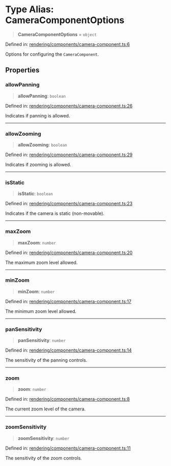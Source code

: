 # Type Alias: CameraComponentOptions

> **CameraComponentOptions** = `object`

Defined in: [rendering/components/camera-component.ts:6](https://github.com/Forge-Game-Engine/Forge/blob/04af294b0d108e7e60d1ae9f40eaa3ca76ca176a/src/rendering/components/camera-component.ts#L6)

Options for configuring the `CameraComponent`.

## Properties

### allowPanning

> **allowPanning**: `boolean`

Defined in: [rendering/components/camera-component.ts:26](https://github.com/Forge-Game-Engine/Forge/blob/04af294b0d108e7e60d1ae9f40eaa3ca76ca176a/src/rendering/components/camera-component.ts#L26)

Indicates if panning is allowed.

***

### allowZooming

> **allowZooming**: `boolean`

Defined in: [rendering/components/camera-component.ts:29](https://github.com/Forge-Game-Engine/Forge/blob/04af294b0d108e7e60d1ae9f40eaa3ca76ca176a/src/rendering/components/camera-component.ts#L29)

Indicates if zooming is allowed.

***

### isStatic

> **isStatic**: `boolean`

Defined in: [rendering/components/camera-component.ts:23](https://github.com/Forge-Game-Engine/Forge/blob/04af294b0d108e7e60d1ae9f40eaa3ca76ca176a/src/rendering/components/camera-component.ts#L23)

Indicates if the camera is static (non-movable).

***

### maxZoom

> **maxZoom**: `number`

Defined in: [rendering/components/camera-component.ts:20](https://github.com/Forge-Game-Engine/Forge/blob/04af294b0d108e7e60d1ae9f40eaa3ca76ca176a/src/rendering/components/camera-component.ts#L20)

The maximum zoom level allowed.

***

### minZoom

> **minZoom**: `number`

Defined in: [rendering/components/camera-component.ts:17](https://github.com/Forge-Game-Engine/Forge/blob/04af294b0d108e7e60d1ae9f40eaa3ca76ca176a/src/rendering/components/camera-component.ts#L17)

The minimum zoom level allowed.

***

### panSensitivity

> **panSensitivity**: `number`

Defined in: [rendering/components/camera-component.ts:14](https://github.com/Forge-Game-Engine/Forge/blob/04af294b0d108e7e60d1ae9f40eaa3ca76ca176a/src/rendering/components/camera-component.ts#L14)

The sensitivity of the panning controls.

***

### zoom

> **zoom**: `number`

Defined in: [rendering/components/camera-component.ts:8](https://github.com/Forge-Game-Engine/Forge/blob/04af294b0d108e7e60d1ae9f40eaa3ca76ca176a/src/rendering/components/camera-component.ts#L8)

The current zoom level of the camera.

***

### zoomSensitivity

> **zoomSensitivity**: `number`

Defined in: [rendering/components/camera-component.ts:11](https://github.com/Forge-Game-Engine/Forge/blob/04af294b0d108e7e60d1ae9f40eaa3ca76ca176a/src/rendering/components/camera-component.ts#L11)

The sensitivity of the zoom controls.
